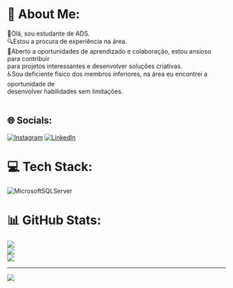 # 💫 About Me:
👋Olá, sou estudante de ADS.<br>🔍Estou a procura de experiência na área.<br>🌱Aberto a oportunidades de aprendizado e colaboração, estou ansioso para contribuir <br>para projetos interessantes e desenvolver soluções criativas.<br>♿️Sou deficiente físico dos membros inferiores, na área eu encontrei a oportunidade de <br>desenvolver habilidades sem limitações.<br><br> 


## 🌐 Socials:
[![Instagram](https://img.shields.io/badge/Instagram-%23E4405F.svg?logo=Instagram&logoColor=white)](https://instagram.com/tauan_anjos) [![LinkedIn](https://img.shields.io/badge/LinkedIn-%230077B5.svg?logo=linkedin&logoColor=white)](https://linkedin.com/in/https://www.linkedin.com/feed/?trk=guest_homepage-basic_google-one-tap-submit) 

# 💻 Tech Stack:
![MicrosoftSQLServer](https://img.shields.io/badge/Microsoft%20SQL%20Server-CC2927?style=for-the-badge&logo=microsoft%20sql%20server&logoColor=white)
# 📊 GitHub Stats:
![](https://github-readme-stats.vercel.app/api?username=TauanAnjos&theme=swift&hide_border=false&include_all_commits=false&count_private=false)<br/>
![](https://github-readme-streak-stats.herokuapp.com/?user=TauanAnjos&theme=swift&hide_border=false)<br/>
![](https://github-readme-stats.vercel.app/api/top-langs/?username=TauanAnjos&theme=swift&hide_border=false&include_all_commits=false&count_private=false&layout=compact)

---
[![](https://visitcount.itsvg.in/api?id=TauanAnjos&icon=0&color=0)](https://visitcount.itsvg.in)

<!-- Proudly created with GPRM ( https://gprm.itsvg.in ) -->